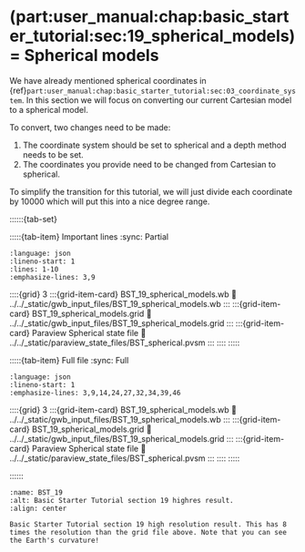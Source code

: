 (part:user_manual:chap:basic_starter_tutorial:sec:19_spherical_models)=
Spherical models
================

We have already mentioned spherical coordinates in {ref}`part:user_manual:chap:basic_starter_tutorial:sec:03_coordinate_system`. In this section we will focus on converting our current Cartesian model to a spherical model. 

To convert, two changes need to be made:

1. The coordinate system should be set to spherical and a depth method needs to be set.
2. The coordinates you provide need to be changed from Cartesian to spherical.

To simplify the transition for this tutorial, we will just divide each coordinate by 10000 which will put this into a nice degree range.

::::::{tab-set}

:::::{tab-item} Important lines
:sync: Partial

```{literalinclude} ../../_static/gwb_input_files/BST_19_spherical_models.wb
:language: json
:lineno-start: 1
:lines: 1-10
:emphasize-lines: 3,9
```
::::{grid} 3
:::{grid-item-card} BST_19_spherical_models.wb
:link: ../../_static/gwb_input_files/BST_19_spherical_models.wb
:::
:::{grid-item-card} BST_19_spherical_models.grid
:link: ../../_static/gwb_input_files/BST_19_spherical_models.grid
:::
:::{grid-item-card} Paraview Spherical state file 
:link: ../../_static/paraview_state_files/BST_spherical.pvsm
:::
::::
:::::

:::::{tab-item} Full file
:sync: Full


```{literalinclude} ../../_static/gwb_input_files/BST_19_spherical_models.wb
:language: json
:lineno-start: 1
:emphasize-lines: 3,9,14,24,27,32,34,39,46
```

::::{grid} 3
:::{grid-item-card} BST_19_spherical_models.wb
:link: ../../_static/gwb_input_files/BST_19_spherical_models.wb
:::
:::{grid-item-card} BST_19_spherical_models.grid
:link: ../../_static/gwb_input_files/BST_19_spherical_models.grid
:::
:::{grid-item-card} Paraview Spherical state file 
:link: ../../_static/paraview_state_files/BST_spherical.pvsm
:::
::::
:::::

::::::


```{figure} ../../../../doc/sphinx/_static/images/user_manual/basic_starter_tutorial/BST_19.png
:name: BST_19
:alt: Basic Starter Tutorial section 19 highres result. 
:align: center

Basic Starter Tutorial section 19 high resolution result. This has 8 times the resolution than the grid file above. Note that you can see the Earth's curvature! 
```
